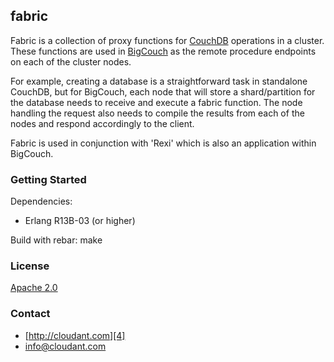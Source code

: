 ## fabric

Fabric is a collection of proxy functions for [CouchDB][1] operations in a cluster.  These functions are used in [BigCouch][2] as the remote procedure endpoints on each of the cluster nodes.

For example, creating a database is a straightforward task in standalone CouchDB, but for BigCouch, each node that will store a shard/partition for the database needs to receive and execute a fabric function.  The node handling the request also needs to compile the results from each of the nodes and respond accordingly to the client.

Fabric is used in conjunction with 'Rexi' which is also an application within BigCouch.

### Getting Started
Dependencies:
 * Erlang R13B-03 (or higher)

Build with rebar:
    make

### License
[Apache 2.0][3]

### Contact
 * [http://cloudant.com][4]
 * [info@cloudant.com][5]

[1]: http://couchdb.apache.org
[2]: http://github.com/cloudant/bigcouch
[3]: http://www.apache.org/licenses/LICENSE-2.0.html
[4]: http://cloudant.com
[5]: mailto:info@cloudant.com
